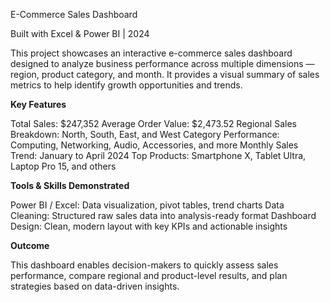 E-Commerce Sales Dashboard

Built with Excel & Power BI | 2024

This project showcases an interactive e-commerce sales dashboard designed to analyze business performance across multiple dimensions — region, product category, and month. It provides a visual summary of sales metrics to help identify growth opportunities and trends.

**Key Features**

Total Sales: $247,352
Average Order Value: $2,473.52
Regional Sales Breakdown: North, South, East, and West
Category Performance: Computing, Networking, Audio, Accessories, and more
Monthly Sales Trend: January to April 2024
Top Products: Smartphone X, Tablet Ultra, Laptop Pro 15, and others

**Tools & Skills Demonstrated**

Power BI / Excel: Data visualization, pivot tables, trend charts
Data Cleaning: Structured raw sales data into analysis-ready format
Dashboard Design: Clean, modern layout with key KPIs and actionable insights

**Outcome**

This dashboard enables decision-makers to quickly assess sales performance, compare regional and product-level results, and plan strategies based on data-driven insights.
